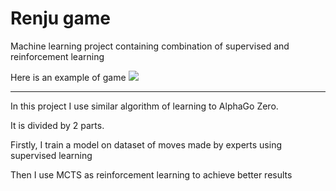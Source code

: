 # Renju game

Machine learning project containing combination of supervised and reinforcement learning

Here is an example of game
![](https://github.com/ashaba1in/Darin/blob/master/game_sample.png)

---

In this project I use similar algorithm of learning to AlphaGo Zero.

It is divided by 2 parts.

Firstly, I train a model on dataset of moves made by experts using supervised learning

Then I use MCTS as reinforcement learning to achieve better results
